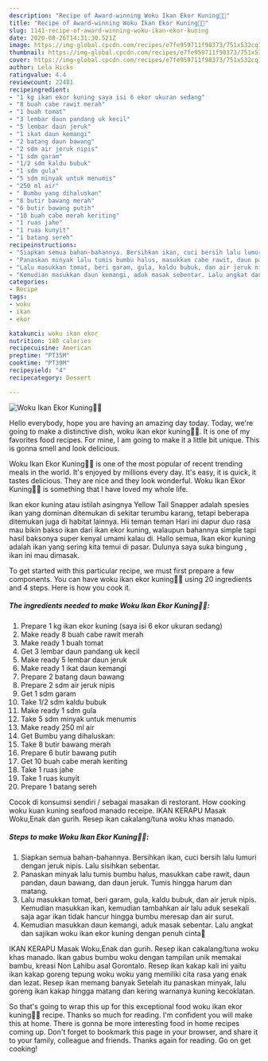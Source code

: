 ```yaml
---
description: "Recipe of Award-winning Woku Ikan Ekor Kuning👩‍🍳"
title: "Recipe of Award-winning Woku Ikan Ekor Kuning👩‍🍳"
slug: 1141-recipe-of-award-winning-woku-ikan-ekor-kuning
date: 2020-08-26T14:31:30.521Z
image: https://img-global.cpcdn.com/recipes/e7fe959711f98373/751x532cq70/woku-ikan-ekor-kuning👩🍳-foto-resep-utama.jpg
thumbnail: https://img-global.cpcdn.com/recipes/e7fe959711f98373/751x532cq70/woku-ikan-ekor-kuning👩🍳-foto-resep-utama.jpg
cover: https://img-global.cpcdn.com/recipes/e7fe959711f98373/751x532cq70/woku-ikan-ekor-kuning👩🍳-foto-resep-utama.jpg
author: Lela Hicks
ratingvalue: 4.4
reviewcount: 22481
recipeingredient:
- "1 kg ikan ekor kuning saya isi 6 ekor ukuran sedang"
- "8 buah cabe rawit merah"
- "1 buah tomat"
- "3 lembar daun pandang uk kecil"
- "5 lembar daun jeruk"
- "1 ikat daun kemangi"
- "2 batang daun bawang"
- "2 sdm air jeruk nipis"
- "1 sdm garam"
- "1/2 sdm kaldu bubuk"
- "1 sdm gula"
- "5 sdm minyak untuk menumis"
- "250 ml air"
- " Bumbu yang dihaluskan"
- "8 butir bawang merah"
- "6 butir bawang putih"
- "10 buah cabe merah keriting"
- "1 ruas jahe"
- "1 ruas kunyit"
- "1 batang sereh"
recipeinstructions:
- "Siapkan semua bahan-bahannya. Bersihkan ikan, cuci bersih lalu lumuri dengan jeruk nipis. Lalu sisihkan sebentar."
- "Panaskan minyak lalu tumis bumbu halus, masukkan cabe rawit, daun pandan, daun bawang, dan daun jeruk. Tumis hingga harum dan matang."
- "Lalu masukkan tomat, beri garam, gula, kaldu bubuk, dan air jeruk nipis. Kemudian masukkan ikan, kemudian tambahkan air lalu aduk sesekali saja agar ikan tidak hancur hingga bumbu meresap dan air surut."
- "Kemudian masukkan daun kemangi, aduk masak sebentar. Lalu angkat dan sajikan woku ikan ekor kuning dengan penuh cinta💖"
categories:
- Recipe
tags:
- woku
- ikan
- ekor

katakunci: woku ikan ekor 
nutrition: 180 calories
recipecuisine: American
preptime: "PT35M"
cooktime: "PT39M"
recipeyield: "4"
recipecategory: Dessert

---
```



![Woku Ikan Ekor Kuning👩‍🍳](https://img-global.cpcdn.com/recipes/e7fe959711f98373/751x532cq70/woku-ikan-ekor-kuning👩🍳-foto-resep-utama.jpg)

Hello everybody, hope you are having an amazing day today. Today, we're going to make a distinctive dish, woku ikan ekor kuning👩‍🍳. It is one of my favorites food recipes. For mine, I am going to make it a little bit unique. This is gonna smell and look delicious.

Woku Ikan Ekor Kuning👩‍🍳 is one of the most popular of recent trending meals in the world. It's enjoyed by millions every day. It's easy, it is quick, it tastes delicious. They are nice and they look wonderful. Woku Ikan Ekor Kuning👩‍🍳 is something that I have loved my whole life.

Ikan ekor kuning atau istilah asingnya Yellow Tail Snapper adalah spesies ikan yang dominan ditemukan di sekitar terumbu karang, tetapi beberapa ditemukan juga di habitat lainnya. Hii teman teman Hari ini dapur duo rasa mau bikin bakso ikan dari ikan ekor kuning, walaupun bahannya simple tapi hasil baksonya super kenyal umami kalau di. Hallo semua, Ikan ekor kuning adalah ikan yang sering kita temui di pasar. Dulunya saya suka bingung , ikan ini mau dimasak.


To get started with this particular recipe, we must first prepare a few components. You can have woku ikan ekor kuning👩‍🍳 using 20 ingredients and 4 steps. Here is how you cook it.

<!--inarticleads1-->

##### The ingredients needed to make Woku Ikan Ekor Kuning👩‍🍳:

1. Prepare 1 kg ikan ekor kuning (saya isi 6 ekor ukuran sedang)
1. Make ready 8 buah cabe rawit merah
1. Make ready 1 buah tomat
1. Get 3 lembar daun pandang uk kecil
1. Make ready 5 lembar daun jeruk
1. Make ready 1 ikat daun kemangi
1. Prepare 2 batang daun bawang
1. Prepare 2 sdm air jeruk nipis
1. Get 1 sdm garam
1. Take 1/2 sdm kaldu bubuk
1. Make ready 1 sdm gula
1. Take 5 sdm minyak untuk menumis
1. Make ready 250 ml air
1. Get  Bumbu yang dihaluskan:
1. Take 8 butir bawang merah
1. Prepare 6 butir bawang putih
1. Get 10 buah cabe merah keriting
1. Take 1 ruas jahe
1. Take 1 ruas kunyit
1. Prepare 1 batang sereh


Cocok di konsumsi sendiri / sebagai masakan di restorant. How cooking woku kuan kuning seafood manado receipe. IKAN KERAPU Masak Woku,Enak dan gurih. Resep ikan cakalang/tuna woku khas manado. 

<!--inarticleads2-->

##### Steps to make Woku Ikan Ekor Kuning👩‍🍳:

1. Siapkan semua bahan-bahannya. Bersihkan ikan, cuci bersih lalu lumuri dengan jeruk nipis. Lalu sisihkan sebentar.
1. Panaskan minyak lalu tumis bumbu halus, masukkan cabe rawit, daun pandan, daun bawang, dan daun jeruk. Tumis hingga harum dan matang.
1. Lalu masukkan tomat, beri garam, gula, kaldu bubuk, dan air jeruk nipis. Kemudian masukkan ikan, kemudian tambahkan air lalu aduk sesekali saja agar ikan tidak hancur hingga bumbu meresap dan air surut.
1. Kemudian masukkan daun kemangi, aduk masak sebentar. Lalu angkat dan sajikan woku ikan ekor kuning dengan penuh cinta💖


IKAN KERAPU Masak Woku,Enak dan gurih. Resep ikan cakalang/tuna woku khas manado. Ikan gabus bumbu woku dengan tampilan unik memakai bambu, kreasi Non Lahibu asal Gorontalo. Resep ikan kakap kali ini yaitu ikan kakap goreng tepung woku woku yang memiliki cita rasa yang enak dan lezat. Resep ikan memang banyak Setelah itu panaskan minyak, lalu goreng ikan kakap hingga matang dan kering warnanya kuning kecoklatan. 

So that's going to wrap this up for this exceptional food woku ikan ekor kuning👩‍🍳 recipe. Thanks so much for reading. I'm confident you will make this at home. There is gonna be more interesting food in home recipes coming up. Don't forget to bookmark this page in your browser, and share it to your family, colleague and friends. Thanks again for reading. Go on get cooking!
